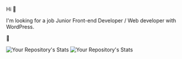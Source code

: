 Hi 👋

I'm looking for a job Junior Front-end Developer / Web developer with WordPress.

🤔

![Your Repository's Stats](https://github-readme-stats.vercel.app/api/top-langs/?username=Vol-Han&theme=red-green)
![Your Repository's Stats](https://github-readme-stats.vercel.app/api?username=Vol-Han&show_icons=true)

<!--
**Vol-Han/Vol-Han** is a ✨ _special_ ✨ repository because its `README.md` (this file) appears on your GitHub profile.

Here are some ideas to get you started:

- 🔭 I’m currently working on ...
- 🌱 I’m currently learning ...
- 👯 I’m looking to collaborate on ...
- 🤔 I’m looking for help with ...
- 💬 Ask me about ...
- 📫 How to reach me: ...
- 😄 Pronouns: ...
- ⚡ Fun fact: ...
-->
